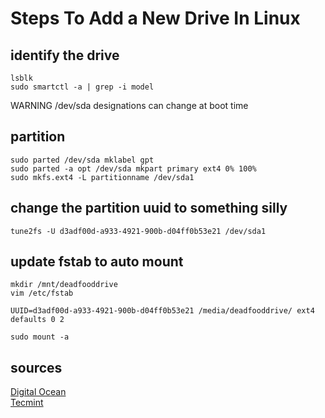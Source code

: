# Steps To Add a New Drive In Linux

## identify the drive

```shell
lsblk
sudo smartctl -a | grep -i model
```

WARNING /dev/sda designations can change at boot time

## partition

```shell
sudo parted /dev/sda mklabel gpt
sudo parted -a opt /dev/sda mkpart primary ext4 0% 100%
sudo mkfs.ext4 -L partitionname /dev/sda1
```

## change the partition uuid to something silly

```shell
tune2fs -U d3adf00d-a933-4921-900b-d04ff0b53e21 /dev/sda1
```

## update fstab to auto mount
```shell
mkdir /mnt/deadfooddrive
vim /etc/fstab

UUID=d3adf00d-a933-4921-900b-d04ff0b53e21 /media/deadfooddrive/ ext4 defaults 0 2

sudo mount -a
```

## sources
[Digital Ocean](https://www.digitalocean.com/community/tutorials/how-to-partition-and-format-storage-devices-in-linux)  
[Tecmint](https://tecmint.com/change-uuid-of-partition-in-linux)

